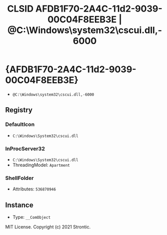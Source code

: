 ﻿---
title: "CLSID AFDB1F70-2A4C-11d2-9039-00C04F8EEB3E | @C:\\Windows\\system32\\cscui.dll,-6000"
excerpt: What is COM-Object CLSID AFDB1F70-2A4C-11d2-9039-00C04F8EEB3E?
---

# {AFDB1F70-2A4C-11d2-9039-00C04F8EEB3E}

* `@C:\Windows\system32\cscui.dll,-6000`

## Registry


### DefaultIcon

* `C:\Windows\System32\cscui.dll`

### InProcServer32

* `C:\Windows\System32\cscui.dll`
* ThreadingModel: `Apartment`

### ShellFolder

* Attributes: `536870946`

## Instance

* Type: `__ComObject`

MIT License. Copyright (c) 2021 Strontic.



